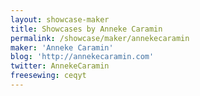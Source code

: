 ```yaml
---
layout: showcase-maker
title: Showcases by Anneke Caramin
permalink: /showcase/maker/annekecaramin
maker: 'Anneke Caramin'
blog: 'http://annekecaramin.com'
twitter: AnnekeCaramin
freesewing: ceqyt
---
```

